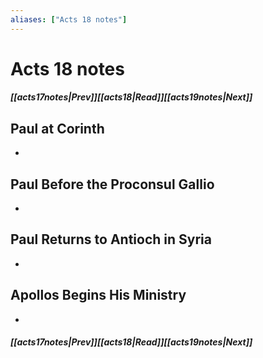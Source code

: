 ```yaml
---
aliases: ["Acts 18 notes"]
---
```

# Acts 18 notes
##### <span class=arrow-left></span>[[acts17notes|Prev]]<span class=navigation-separator></span>[[acts18|Read]]<span class=navigation-separator></span>[[acts19notes|Next]]<span class=arrow-right></span>
## Paul at Corinth
- 
## Paul Before the Proconsul Gallio
- 
## Paul Returns to Antioch in Syria
- 
## Apollos Begins His Ministry
- 
##### <span class=arrow-left></span>[[acts17notes|Prev]]<span class=navigation-separator></span>[[acts18|Read]]<span class=navigation-separator></span>[[acts19notes|Next]]<span class=arrow-right></span>